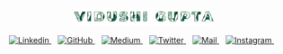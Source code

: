 <p align="center"><img width=50% src="https://github.com/Vidushi-Gupta/Vidushi-Gupta/blob/main/readme.gif"></p>

<div align="center">
<a href="https://www.linkedin.com/in/vidushi-gupta07/">
  <img alt="Linkedin" width="25px" src="https://cdn.jsdelivr.net/npm/simple-icons@v3/icons/linkedin.svg" />
</a> &nbsp;&nbsp;
<a href="https://github.com/Vidushi-Gupta">
  <img alt="GitHub" width="25px" src="https://cdn.jsdelivr.net/npm/simple-icons@v3/icons/github.svg" />
</a> &nbsp;&nbsp;
 <a href="https://medium.com/@vidushig2020">
  <img alt="Medium" width="25px" src="https://cdn.jsdelivr.net/npm/simple-icons@v3/icons/medium.svg" />
</a> &nbsp;&nbsp; 
<a href="https://twitter.com/Vidushi_Gupta7">
  <img alt="Twitter" width="25px" src="https://cdn.jsdelivr.net/npm/simple-icons@v3/icons/twitter.svg" />
</a> &nbsp;&nbsp;
<a href="mailto:vidushig2020@gmail.com">
  <img alt="Mail" width="25px" src="https://cdn.jsdelivr.net/npm/simple-icons@v3/icons/gmail.svg" />
</a> &nbsp;&nbsp;
<a href="https://instagram.com/vidzene_?utm_medium=copy_link">
  <img alt="Instagram" width="25px" src="https://cdn.jsdelivr.net/npm/simple-icons@v3/icons/instagram.svg" />
</a> &nbsp;&nbsp;
